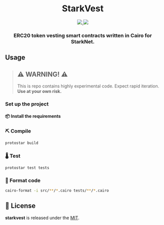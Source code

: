 <div align="center">
  <h1 align="center">StarkVest</h1>
  <p align="center">
    <a href="https://github.com/abdelhamidbakhta">
        <img src="https://img.shields.io/badge/Discord-6666FF?style=for-the-badge&logo=github&logoColor=white">
    </a>
    <a href="https://twitter.com/intent/follow?screen_name=dimahledba">
        <img src="https://img.shields.io/badge/Twitter-1DA1F2?style=for-the-badge&logo=twitter&logoColor=white">
    </a>       
  </p>
  <h3 align="center">ERC20 token vesting smart contracts written in Cairo for StarkNet.</h3>
</div>

## Usage

> ## ⚠️ WARNING! ⚠️
> This is repo contains highly experimental code.
> Expect rapid iteration.
> **Use at your own risk.**

### Set up the project

#### 📦 Install the requirements

### ⛏️ Compile

```bash
protostar build
```

### 🌡️ Test

```bash
protostar test tests
```

### 💋 Format code

```bash
cairo-format -i src/**/*.cairo tests/**/*.cairo
```

## 📄 License

**starkvest** is released under the [MIT](LICENSE).